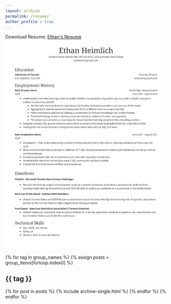```yaml
---
layout: archive
permalink: /resume/
author_profile : true
---
```

Download Resume: [Ethan's Resume](/documents/my-resume.pdf)
![Resume](/images/resume.jpg)


{% for tag in group_names %}
  {% assign posts = group_items[forloop.index0] %}
  <h2 id="{{ tag | slugify }}" class="archive__subtitle">{{ tag }}</h2>
  {% for post in posts %}
    {% include archive-single.html %}
  {% endfor %}
{% endfor %}
